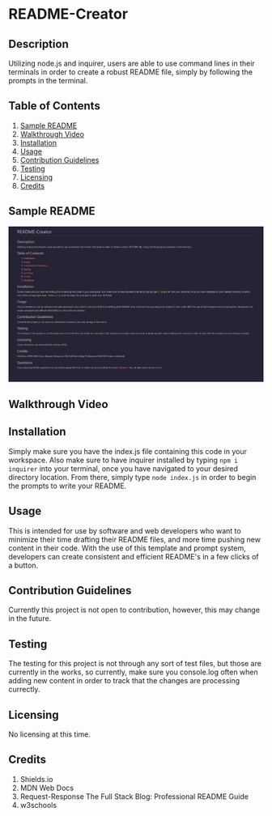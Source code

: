 # README-Creator

## Description
Utilizing node.js and inquirer, users are able to use command lines in their terminals in order to create a robust README file, simply by following the prompts in the terminal. 

## Table of Contents
1. [Sample README](#Sample-README)
2. [Walkthrough Video](#Walkthrough-Video)
3. [Installation](#Installation)
4. [Usage](#Usage)
5. [Contribution Guidelines](#Contribution-Guidelines)
6. [Testing](#Testing)
7. [Licensing](#Licensing)
8. [Credits](#Credits)

## Sample README
![sample README](sample-readme.jpg)

## Walkthrough Video

## Installation
Simply make sure you have the index.js file containing this code in your workspace. Also make sure to have inquirer installed by typing ``npm i inquirer`` into your terminal, once you have navigated to your desired directory location. From there, simply type ``node index.js`` in order to begin the prompts to write your README.

## Usage
This is intended for use by software and web developers who want to minimize their time drafting their README files, and more time pushing new content in their code. With the use of this template and prompt system, developers can create consistent and efficient README's in a few clicks of a button. 

## Contribution Guidelines
Currently this project is not open to contribution, however, this may change in the future.

## Testing
The testing for this project is not through any sort of test files, but those are currently in the works, so currently, make sure you console.log often when adding new content in order to track that the changes are processing currectly.

## Licensing
No licensing at this time.

## Credits
1. Shields.io
2. MDN Web Docs
3. Request-Response The Full Stack Blog: Professional README Guide
4. w3schools